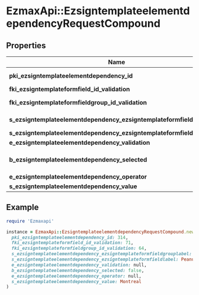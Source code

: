 # EzmaxApi::EzsigntemplateelementdependencyRequestCompound

## Properties

| Name | Type | Description | Notes |
| ---- | ---- | ----------- | ----- |
| **pki_ezsigntemplateelementdependency_id** | **Integer** | The unique ID of the Ezsigntemplateelementdependency | [optional] |
| **fki_ezsigntemplateformfield_id_validation** | **Integer** | The unique ID of the Ezsigntemplateformfield | [optional] |
| **fki_ezsigntemplateformfieldgroup_id_validation** | **Integer** | The unique ID of the Ezsigntemplateformfieldgroup | [optional] |
| **s_ezsigntemplateelementdependency_ezsigntemplateformfieldgrouplabel** | **String** | The Label for the Ezsigntemplateformfieldgroup | [optional] |
| **s_ezsigntemplateelementdependency_ezsigntemplateformfieldlabel** | **String** | The Label for the Ezsigntemplateformfield | [optional] |
| **e_ezsigntemplateelementdependency_validation** | [**FieldEEzsigntemplateelementdependencyValidation**](FieldEEzsigntemplateelementdependencyValidation.md) |  |  |
| **b_ezsigntemplateelementdependency_selected** | **Boolean** | Whether if it&#39;s selected or not when using eEzsigntemplateelementdependencyValidation &#x3D; Selected | [optional] |
| **e_ezsigntemplateelementdependency_operator** | [**FieldEEzsigntemplateelementdependencyOperator**](FieldEEzsigntemplateelementdependencyOperator.md) |  | [optional] |
| **s_ezsigntemplateelementdependency_value** | **String** | The value of the Ezsignelementdependency | [optional] |

## Example

```ruby
require 'Ezmaxapi'

instance = EzmaxApi::EzsigntemplateelementdependencyRequestCompound.new(
  pki_ezsigntemplateelementdependency_id: 314,
  fki_ezsigntemplateformfield_id_validation: 71,
  fki_ezsigntemplateformfieldgroup_id_validation: 64,
  s_ezsigntemplateelementdependency_ezsigntemplateformfieldgrouplabel: Allergies,
  s_ezsigntemplateelementdependency_ezsigntemplateformfieldlabel: Peanuts,
  e_ezsigntemplateelementdependency_validation: null,
  b_ezsigntemplateelementdependency_selected: false,
  e_ezsigntemplateelementdependency_operator: null,
  s_ezsigntemplateelementdependency_value: Montreal
)
```

